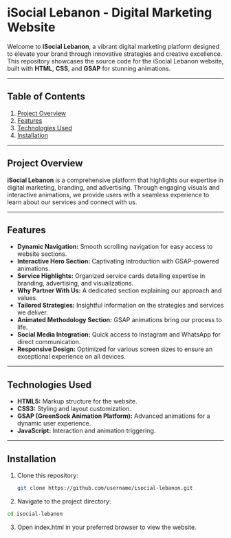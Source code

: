 # iSocial Lebanon - Digital Marketing Website

Welcome to **iSocial Lebanon**, a vibrant digital marketing platform designed to elevate your brand through innovative strategies and creative excellence. This repository showcases the source code for the iSocial Lebanon website, built with **HTML**, **CSS**, and **GSAP** for stunning animations.

---

## Table of Contents

1. [Project Overview](#project-overview)
2. [Features](#features)
3. [Technologies Used](#technologies-used)
4. [Installation](#installation)

---

## Project Overview

**iSocial Lebanon** is a comprehensive platform that highlights our expertise in digital marketing, branding, and advertising. Through engaging visuals and interactive animations, we provide users with a seamless experience to learn about our services and connect with us.

---

## Features

- **Dynamic Navigation:** Smooth scrolling navigation for easy access to website sections.
- **Interactive Hero Section:** Captivating introduction with GSAP-powered animations.
- **Service Highlights:** Organized service cards detailing expertise in branding, advertising, and visualizations.
- **Why Partner With Us:** A dedicated section explaining our approach and values.
- **Tailored Strategies:** Insightful information on the strategies and services we deliver.
- **Animated Methodology Section:** GSAP animations bring our process to life.
- **Social Media Integration:** Quick access to Instagram and WhatsApp for direct communication.
- **Responsive Design:** Optimized for various screen sizes to ensure an exceptional experience on all devices.

---

## Technologies Used

- **HTML5:** Markup structure for the website.
- **CSS3:** Styling and layout customization.
- **GSAP (GreenSock Animation Platform):** Advanced animations for a dynamic user experience.
- **JavaScript:** Interaction and animation triggering.

---

## Installation

1. Clone this repository:
   ```bash
   git clone https://github.com/username/isocial-lebanon.git

2. Navigate to the project directory:
  ```bash
  cd isocial-lebanon
```
3. Open index.html in your preferred browser to view the website.


